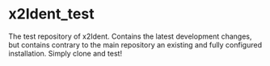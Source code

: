 # x2Ident_test
The test repository of x2Ident. Contains the latest development changes, but contains contrary to the main repository an existing and fully configured installation. Simply clone and test!
